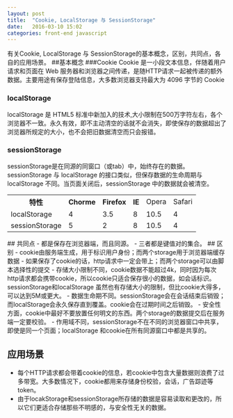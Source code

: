 ```yaml
---
layout: post
title:  "Cookie, LocalStorage 与 SessionStorage"
date:   2016-03-10 15:02
categories: front-end javascript
---
```

有关Cookie, LocalStorage 与 SessionStorage的基本概念，区别，共同点，各自的应用场景。
##基本概念
###Cookie
Cookie 是一小段文本信息，伴随着用户请求和页面在 Web 服务器和浏览器之间传递，是随HTTP请求一起被传递的额外数据。主要用途有保存登陆信息，大多数浏览器支持最大为 4096 字节的 Cookie
### localStorage
localStorage 是 HTML5 标准中新加入的技术,大小限制在500万字符左右，各个浏览器不一致。永久有效，即不主动清空的话就不会消失，即使保存的数据超出了浏览器所规定的大小，也不会把旧数据清空而只会报错。
### sessionStorage
sessionStorage是在同源的同窗口（或tab）中，始终存在的数据。sessionStorage 与 localStorage 的接口类似，但保存数据的生命周期与 localStorage 不同。当页面关闭后，sessionStorage 中的数据就会被清空。
<table>
    <tr>
        <th>特性</th>
        <th>Chorme</th>
        <th>Firefox</th>
        <th>IE</th>
        <td>Opera</td>
        <td>Safari</td>
    </tr>
    <tr>
        <td>localStorage</td>
        <td>4</td>
        <td>3.5</td>
        <td>8</td>
        <td>10.5</td>
        <td>4</td>
    </tr>
    <tr>
        <td>sessionStorage</td>
        <td>5</td>
        <td>2</td>
        <td>8</td>
        <td>10.5</td>
        <td>4</td>
    </tr>
</table>
## 共同点
- 都是保存在浏览器端，而且同源。 
- 三者都是键值对的集合。
## 区别
- cookie由服务端生成，用于标识用户身份；而两个storage用于浏览器端缓存数据
- 如果保存了cookie的话，http请求中一定会带上；而两个storage可以由脚本选择性的提交
- 存储大小限制不同，cookie数据不能超过4k，同时因为每次http请求都会携带cookie，所以cookie只适合保存很小的数据，如会话标识。sessionStorage和localStorage 虽然也有存储大小的限制，但比cookie大得多，可以达到5M或更大。
- 数据生命期不同。sessionStorage会在会话结束后销毁；而localStorage会永久保存直到覆盖。cookie会在过期时间之后销毁。
- 安全性方面，cookie中最好不要放置任何明文的东西。两个storage的数据提交后在服务端一定要校验。
- 作用域不同，sessionStorage不在不同的浏览器窗口中共享，即使是同一个页面；localStorage 和cookie在所有同源窗口中都是共享的。

## 应用场景
- 每个HTTP请求都会带着cookie的信息，若cookie中包含大量数据则浪费了过多带宽。大多数情况下，cookie都用来存储身份校验，会话，广告踪迹等token。
- 由于locakStorage和sessionStorage所存储的数据是容易读取和更改的，所以它们更适合存储那些不明感的，与安全性无关的数据。